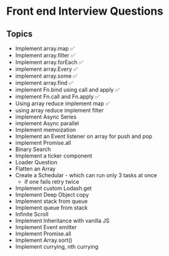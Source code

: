 # Front end Interview Questions

## Topics
* Implement array.map ✅
* Implement array.filter ✅
* Implement array.forEach ✅
* implement array.Every ✅
* implement array.some ✅
* implement array.find ✅
* implement Fn.bind using call and apply ✅
* implement Fn.call and Fn.apply ✅
* Using array reduce implement map ✅
* using array reduce implement filter
* implement Async Series
* implement Async parallel
* Implement memoization
* Implement an Event listener on array for push and pop
* implement Promise.all
* Binary Search
* Implement a ticker component
* Loader Question
* Flatten an Array
* Create a Schedular - which can run only 3 tasks at once
    * if one fails retry twice
* Implement custom Lodash.get 
* Implement Deep Object copy
* Implement stack from queue
* Implement queue from stack
* Infinite Scroll
* Implement Inheritance with vanilla JS
* Implement Event emitter
* Implement Promise.all
* Implement Array.sort()
* Implement currying, nth currying